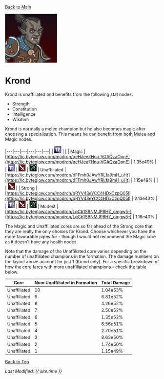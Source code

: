[Back to Main](index.md)

![Krond Portrait](images/portraits/Krond.png)

# Krond

Krond is unaffiliated and benefits from the following stat nodes:

* Strength
* Constitution
* Intelligence
* Wisdom

Krond is normally a melee champion but he also becomes magic after choosing a specialisation. This means he can benefit from both Melee and Magic nodes.

|---|---|---|---|---|---|
| ![Magic Icon](images/magic.png) |   |   | Magic | [https://ic.byteglow.com/modron/qeHJee7Hou-VGAQzaOonE](https://ic.byteglow.com/modron/qeHJee7Hou-VGAQzaOonE) | 1.35e49% |
| ![Magic Icon](images/magic.png) | ![Melee Icon](images/melee.png) | ![Ranged Icon](images/ranged.png) | Unaffiliated | [https://ic.byteglow.com/modron/dFFmh0JAwYRLfa9mH_uHt](https://ic.byteglow.com/modron/dFFmh0JAwYRLfa9mH_uHt) | 1.15e49% |
|   | ![Melee Icon](images/melee.png) |   | Strong | [https://ic.byteglow.com/modron/qRYV43eYCC4HDxCzpQ05l](https://ic.byteglow.com/modron/qRYV43eYCC4HDxCzpQ05l) | 2.13e43% |
| ![Magic Icon](images/magic.png) | ![Melee Icon](images/melee.png) | ![Ranged Icon](images/ranged.png) | Modest | [https://ic.byteglow.com/modron/LqCb1S8NMJP8HZ_omgw5-](https://ic.byteglow.com/modron/LqCb1S8NMJP8HZ_omgw5-) | 1.18e40% |

The Magic and Unaffiliated cores are so far ahead of the Strong core that they are really the only choices for Krond. Choose whichever you have the more favourable pipes for - though I would not recommend the Magic core as it doesn't have any health nodes.

Note that the damage of the Unaffiliated core varies depending on the number of unaffiliated champions in the formation. The damage numbers on the layout above account for just 1 (Krond only). For a specific breakdown of how the core fares with more unaffiliated champions - check the table below.

| Core | Num Unaffiliated in Formation | Total Damage |
|---|---|---|
| Unaffiliated | 10 | 1.04e53% |
| Unaffiliated | 9 | 6.81e52% |
| Unaffiliated | 8 | 4.26e52% |
| Unaffiliated | 7 | 2.50e52% |
| Unaffiliated | 6 | 1.35e52% |
| Unaffiliated | 5 | 6.56e51% |
| Unaffiliated | 4 | 2.70e51% |
| Unaffiliated | 3 | 8.63e50% |
| Unaffiliated | 2 | 1.74e50% |
| Unaffiliated | 1 | 1.15e49% |

[Back to Top](#top)

*Last Modified: {{ site.time }}*